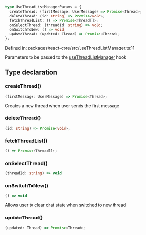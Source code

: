 ```ts
type UseThreadListManagerParams = {
  createThread: (firstMessage: UserMessage) => Promise<Thread>;
  deleteThread: (id: string) => Promise<void>;
  fetchThreadList: () => Promise<Thread[]>;
  onSelectThread: (threadId: string) => void;
  onSwitchToNew: () => void;
  updateThread: (updated: Thread) => Promise<Thread>;
};
```

Defined in: [packages/react-core/src/useThreadListManager.ts:11](https://github.com/thesysdev/crayon/blob/cbecbe8e16fae54d735cb8e1fe31b72f51300d52/js/packages/react-core/src/useThreadListManager.ts#L11)

Parameters to be passed to the [useThreadListManager](../functions/useThreadListManager.md) hook

## Type declaration

### createThread()

```ts
(firstMessage: UserMessage) => Promise<Thread>;
```

Creates a new thread when user sends the first message

### deleteThread()

```ts
(id: string) => Promise<void>;
```

### fetchThreadList()

```ts
() => Promise<Thread[]>;
```

### onSelectThread()

```ts
(threadId: string) => void
```

### onSwitchToNew()

```ts
() => void
```

Allows user to clear chat state when switched to new thread

### updateThread()

```ts
(updated: Thread) => Promise<Thread>;
```
